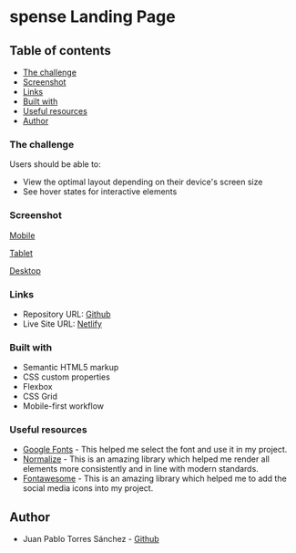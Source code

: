# spense Landing Page

## Table of contents

  - [The challenge](#the-challenge)
  - [Screenshot](#screenshot)
  - [Links](#links)
  - [Built with](#built-with)
  - [Useful resources](#useful-resources)
  - [Author](#author)

### The challenge

Users should be able to:

- View the optimal layout depending on their device's screen size
- See hover states for interactive elements

### Screenshot

[Mobile](assets/mobile.png)

[Tablet](assets/tablet.png)

[Desktop](assets/desktop.png)

### Links

- Repository URL: [Github](https://github.com/juanptsanchez/spense-landing-page)
- Live Site URL: [Netlify](https://spense-landing-page.netlify.app/)

### Built with

- Semantic HTML5 markup
- CSS custom properties
- Flexbox
- CSS Grid
- Mobile-first workflow

### Useful resources

- [Google Fonts](https://fonts.google.com/) - This helped me select the font and use it in my project.
- [Normalize](https://necolas.github.io/normalize.css/) - This is an amazing library which helped me render all elements more consistently and in line with modern standards.
- [Fontawesome](https://fontawesome.com/) - This is an amazing library which helped me to add the social media icons into my project.

## Author

- Juan Pablo Torres Sánchez - [Github](https://github.com/juanptsanchez)
